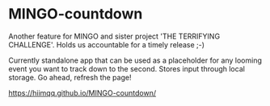 # MINGO-countdown

Another feature for MINGO and sister project 'THE TERRIFYING CHALLENGE'. Holds us accountable for a timely release ;-)

Currently standalone app that can be used as a placeholder for any looming event you want to track down to the second. Stores input through local storage. Go ahead, refresh the page!

https://hiimqq.github.io/MINGO-countdown/
